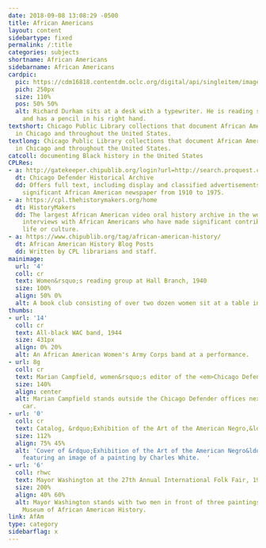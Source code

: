 ```yaml
---
date: 2018-09-08 13:08:29 -0500
title: African Americans
layout: content
sidebartype: fixed
permalink: /:title
categories: subjects
shortname: African Americans
sidebarname: African Americans
cardpic:
  pic: https://cdm16818.contentdm.oclc.org/digital/api/singleitem/image/cr/10/default.jpg
  pich: 250px
  size: 110%
  pos: 50% 50%
  alt: Richard Durham sits at a desk with a typewriter. He is reading some loose pages
    and has a pencil in his right hand.
textshort: Chicago Public Library collections that document African American history
  in Chicago and throughout the United States.
textlong: Chicago Public Library collections that document African American history
  in Chicago and throughout the United States.
catcoll: documenting Black history in the United States
CPLRes:
- a: http://gatekeeper.chipublib.org/login?url=http://search.proquest.com/hnpchicagodefender/ip?accountid=303
  dt: Chicago Defender Historical Archive
  dd: Offers full text, including display and classified advertisements, of this nationally
    significant African American newspaper from 1910 to 1975.
- a: https://cpl.thehistorymakers.org/home
  dt: HistoryMakers
  dd: The largest African American video oral history archive in the world features
    interviews with African Americans who have made significant contributions in American
    life or culture.
- a: https://www.chipublib.org/tag/african-american-history/
  dt: African American History Blog Posts
  dd: Written by CPL librarians and staff.
mainimage:
  url: '4'
  coll: cr
  text: Women&rsquo;s reading group at Hall Branch, 1940
  size: 100%
  align: 50% 0%
  alt: A book club consisting of over two dozen women sit at a table in Hall Branch.
thumbs:
- url: '14'
  coll: cr
  text: All-black WAC band, 1944
  size: 431px
  align: 0% 20%
  alt: An African American Women's Army Corps band at a performance.
- url: 8g
  coll: cr
  text: Marian Campfield, women&rsquo;s editor of the <em>Chicago Defender</em>, 1948
  size: 140%
  align: center
  alt: Marian Campfield stands outside the Chicago Defender offices next to a press
    car.
- url: '0'
  coll: cr
  text: Catalog, &rdquo;Exhibition of the Art of the American Negro,&ldquo; 1940
  size: 112%
  align: 75% 45%
  alt: 'Cover of &rdquo;Exhibition of the Art of the American Negro&ldquo; catalog
    featuring an image of a painting by Charles White.  '
- url: '6'
  coll: rhwc
  text: Mayor Washington at the 27th Annual International Folk Fair, 1986
  size: 200%
  align: 40% 60%
  alt: Mayor Washington stands with two men in front of three paintings at the DuSable
    Museum of African American History.
link: AfAm
type: category
sidebarflag: x
---
```

